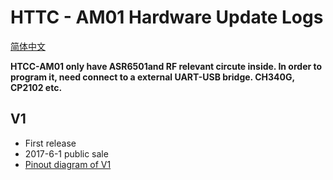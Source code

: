 # HTTC - AM01 Hardware Update Logs

[简体中文](https://heltec-automation.readthedocs.io/zh_CN/latest/cubecell/htcc-am01/hardware_update_log.html)

**HTCC-AM01 only have ASR6501and RF relevant circute inside. In order to program it, need connect to a external UART-USB bridge. CH340G, CP2102 etc.**

## V1

- First release
- 2017-6-1 public sale
- [Pinout diagram of V1](http://resource.heltec.cn/download/CubeCell/HTCC-AM01_Module/HTCC-AM01_PinoutDiagram.pdf)

